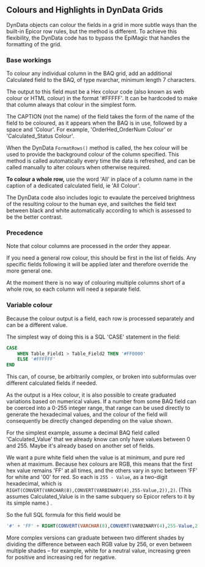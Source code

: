 ## Colours and Highlights in DynData Grids

DynData objects can colour the fields in a grid in more subtle ways than the built-in Epicor row rules, but the method is different. To achieve this flexibility, the DynData code has to bypass the EpiMagic that handles the formatting of the grid.  

### Base workings  

To colour any individual column in the BAQ grid, add an additional Calculated field to the BAQ, of type nvarchar, minimum length 7 characters.  

The output to this field must be a Hex colour code (also known as web colour or HTML colour) in the format '#FFFFF'. It can be hardcoded to make that column always that colour in the simplest form.  

The CAPTION (not the name) of the field takes the form of the name of the field to be coloured, as it appears when the BAQ is in use, followed by a space and 'Colour'. For example, 'OrderHed_OrderNum Colour' or 'Calculated_Status Colour'.  

When the DynData `FormatRows()` method is called, the hex colour will be used to provide the background colour of the column specified. This method is called automatically every time the data is refreshed, and can be called manually to alter colours when otherwise required.  

**To colour a whole row,** use the word 'All' in place of a column name in the caption of a dedicated calculated field, ie 'All Colour'.  

The DynData code also includes logic to evaulate the perceived brightness of the resulting colour to the human eye, and switches the field text between black and white automatically according to which is assessed to be the better contrast.

### Precedence  

Note that colour columns are processed in the order they appear.  

If you need a general row colour, this should be first in the list of fields. Any specific fields following it will be applied later and therefore override the more general one.  

At the moment there is no way of colouring multiple columns short of a whole row, so each column will need a separate field.  

### Variable colour  

Because the colour output is a field, each row is processed separately and can be a different value.  

The simplest way of doing this is a SQL 'CASE' statement in the field:

```sql
CASE
    WHEN Table_Field1 > Table_Field2 THEN '#FF0000'
    ELSE '#FFFFFF'
END
```

This can, of course, be arbitrarily complex, or broken into subformulas over different calculated fields if needed.  

As the output is a Hex colour, it is also possible to create graduated variations based on numerical values. If a number from some BAQ field can be coerced into a 0-255 integer range, that range can be used directly to generate the hexadecimal values, and the colour of the field will consequently be directly changed depending on the value shown.  

For the simplest example, assume a decimal BAQ field called 'Calculated_Value' that we already know can only have values between 0 and 255. Maybe it's already based on another set of fields.  

We want a pure white field when the value is at minimum, and pure red when at maximum. Because hex colours are RGB, this means that the first hex value remains 'FF' at all times, and the others vary in sync between 'FF' for white and '00' for red. So each is `255 - Value`, as a two-digit hexadecimal, which is `RIGHT(CONVERT(VARCHAR(8),CONVERT(VARBINARY(4),255-Value,2)),2)`. (This assumes Calculated_Value is in the same subquery so Epicor refers to it by its simple name.) . 

So the full SQL formula for this field would be

```sql
'#' + 'FF' + RIGHT(CONVERT(VARCHAR(8),CONVERT(VARBINARY(4),255-Value,2)),2) + RIGHT(CONVERT(VARCHAR(8),CONVERT(VARBINARY(4),255-Value,2)),2)
```

More complex versions can graduate between two different shades by dividing the difference between each RGB value by 256, or even between multiple shades – for example, white for a neutral value, increasing green for positive and increasing red for negative.